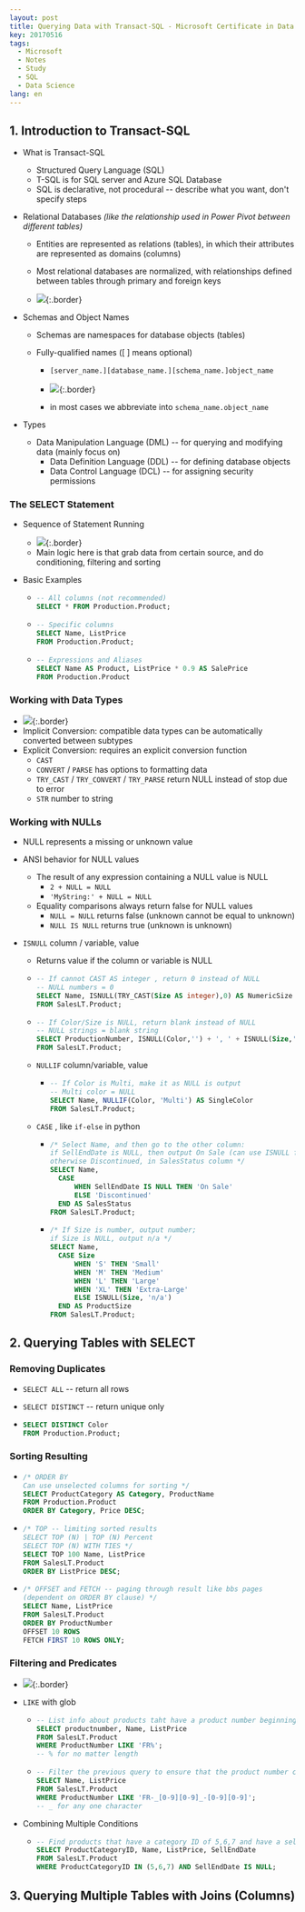 ```yaml
---
layout: post
title: Querying Data with Transact-SQL - Microsoft Certificate in Data Science 2 
key: 20170516
tags:
  - Microsoft
  - Notes
  - Study
  - SQL
  - Data Science
lang: en
---
```








## 1. Introduction to Transact-SQL

- What is Transact-SQL

  - Structured Query Language (SQL)
  - T-SQL is for SQL server and Azure SQL Database
  - SQL is declarative, not procedural -- describe what you want, don't specify steps

- Relational Databases *(like the relationship used in Power Pivot between different tables)*

  - Entities are represented as relations (tables), in which their attributes are represented as domains (columns)

  - Most relational databases are normalized, with relationships defined between tables through primary and foreign keys
  - ![](https://github.com/YestinYang/YestinYang.github.io/raw/master/screenshots/2017-05-16_E52EF56E1041.png){:.border}

- Schemas and Object Names
  - Schemas are namespaces for database objects (tables)

  - Fully-qualified names ([ ] means optional)

      - ```sql
        [server_name.][database_name.][schema_name.]object_name
        ```

      - ![](https://github.com/YestinYang/YestinYang.github.io/raw/master/screenshots/2017-05-16_689F8A592354.png){:.border}

      - in most cases we abbreviate into `schema_name.object_name` 

- Types
    - Data Manipulation Language (DML) -- for querying and modifying data (mainly focus on)
      - Data Definition Language (DDL) -- for defining database objects
      - Data Control Language (DCL) -- for assigning security permissions


### The SELECT Statement
  - Sequence of Statement Running

    - ![](https://github.com/YestinYang/YestinYang.github.io/raw/master/screenshots/2017-05-16_9605A65C32DC.png){:.border}
    - Main logic here is that grab data from certain source, and do conditioning, filtering and sorting

  - Basic Examples

    - ```sql
      -- All columns (not recommended)
      SELECT * FROM Production.Product;
      ```

    - ```sql
      -- Specific columns
      SELECT Name, ListPrice
      FROM Production.Product;
      ```

    - ```sql
      -- Expressions and Aliases
      SELECT Name AS Product, ListPrice * 0.9 AS SalePrice
      FROM Production.Product
      ```

### Working with Data Types

  - ![](https://github.com/YestinYang/YestinYang.github.io/raw/master/screenshots/2017-05-16_459E8DC2A653.png){:.border}
  - Implicit Conversion: compatible data types can be automatically converted between subtypes
  - Explicit Conversion: requires an explicit conversion function
    - `CAST` 
    - `CONVERT` / `PARSE` has options to formatting data
    - `TRY_CAST` /  `TRY_CONVERT`  / `TRY_PARSE` return NULL instead of stop due to error
    - `STR` number to string



### Working with NULLs

- NULL represents a missing or unknown value

- ANSI behavior for NULL values

  - The result of any expression containing a NULL value is NULL
    - `2 + NULL = NULL`
    - `'MyString:' + NULL = NULL`
  - Equality comparisons always return false for NULL values
    - `NULL = NULL` returns false (unknown cannot be equal to unknown)
    - `NULL IS NULL` returns true (unknown is unknown)

- `ISNULL` column / variable, value

  - Returns value if the column or variable is NULL

  - ```sql
    -- If cannot CAST AS integer , return 0 instead of NULL
    -- NULL numbers = 0
    SELECT Name, ISNULL(TRY_CAST(Size AS integer),0) AS NumericSize
    FROM SalesLT.Product;
    ```

  - ```sql
    -- If Color/Size is NULL, return blank instead of NULL
    -- NULL strings = blank string
    SELECT ProductionNumber, ISNULL(Color,'') + ', ' + ISNULL(Size,'') AS NumericSize
    FROM SalesLT.Product;
    ```

  - `NULLIF` column/variable, value

    - ```sql
      -- If Color is Multi, make it as NULL is output
      -- Multi color = NULL
      SELECT Name, NULLIF(Color, 'Multi') AS SingleColor
      FROM SalesLT.Product;
      ```

  - `CASE` , like `if-else` in python

    - ```sql
      /* Select Name, and then go to the other column:
      if SellEndDate is NULL, then output On Sale (can use ISNULL function),
      otherwise Discontinued, in SalesStatus column */
      SELECT Name,
      	CASE
      		WHEN SellEndDate IS NULL THEN 'On Sale'
      		ELSE 'Discontinued'
      	END AS SalesStatus
      FROM SalesLT.Product;
      ```

    - ```sql
      /* If Size is number, output number;
      if Size is NULL, output n/a */
      SELECT Name,
      	CASE Size
      		WHEN 'S' THEN 'Small'
      		WHEN 'M' THEN 'Medium'
      		WHEN 'L' THEN 'Large'
      		WHEN 'XL' THEN 'Extra-Large'
      		ELSE ISNULL(Size, 'n/a')
      	END AS ProductSize
      FROM SalesLT.Product;
      ```

## 2. Querying Tables with SELECT

### Removing Duplicates

- `SELECT ALL` -- return all rows

- `SELECT DISTINCT` -- return unique only

- ```sql
  SELECT DISTINCT Color
  FROM Production.Product;
  ```

### Sorting Resulting

- ```sql
  /* ORDER BY
  Can use unselected columns for sorting */
  SELECT ProductCategory AS Category, ProductName
  FROM Production.Product
  ORDER BY Category, Price DESC;
  ```

- ```sql
  /* TOP -- limiting sorted results
  SELECT TOP (N) | TOP (N) Percent
  SELECT TOP (N) WITH TIES */
  SELECT TOP 100 Name, ListPrice
  FROM SalesLT.Product
  ORDER BY ListPrice DESC;
  ```

- ```sql
  /* OFFSET and FETCH -- paging through result like bbs pages
  (dependent on ORDER BY clause) */
  SELECT Name, ListPrice
  FROM SalesLT.Product
  ORDER BY ProductNumber
  OFFSET 10 ROWS
  FETCH FIRST 10 ROWS ONLY;
  ```


### Filtering and Predicates

- ![](https://github.com/YestinYang/YestinYang.github.io/raw/master/screenshots/2017-05-16_4723FB1FFD26.png){:.border}

- `LIKE` with glob

  - ```sql
    -- List info about products taht have a product number beginning FR
    SELECT productnumber, Name, ListPrice
    FROM SalesLT.Product
    WHERE ProductNumber LIKE 'FR%';
    -- % for no matter length
    ```

  - ```sql
    -- Filter the previous query to ensure that the product number contains two sets of two digits
    SELECT Name, ListPrice
    FROM SalesLT.Product
    WHERE ProductNumber LIKE 'FR-_[0-9][0-9]_-[0-9][0-9]';
    -- _ for any one character
    ```

- Combining Multiple Conditions

  - ```sql
    -- Find products that have a category ID of 5,6,7 and have a sell end date
    SELECT ProductCategoryID, Name, ListPrice, SellEndDate
    FROM SalesLT.Product
    WHERE ProductCategoryID IN (5,6,7) AND SellEndDate IS NULL;
    ```

## 3. Querying Multiple Tables with Joins (Columns)

